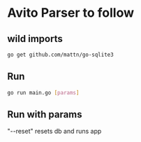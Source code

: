 # Avito Parser to follow

## wild imports
```bash
go get github.com/mattn/go-sqlite3
```

## Run
```bash
go run main.go [params]
```

## Run with params
"--reset" resets db and runs app